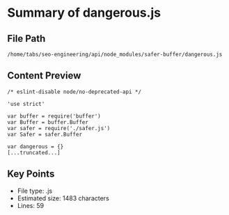 # Summary of dangerous.js
  
## File Path
`/home/tabs/seo-engineering/api/node_modules/safer-buffer/dangerous.js`

## Content Preview
```
/* eslint-disable node/no-deprecated-api */

'use strict'

var buffer = require('buffer')
var Buffer = buffer.Buffer
var safer = require('./safer.js')
var Safer = safer.Buffer

var dangerous = {}
[...truncated...]
```

## Key Points
- File type: .js
- Estimated size: 1483 characters
- Lines: 59

